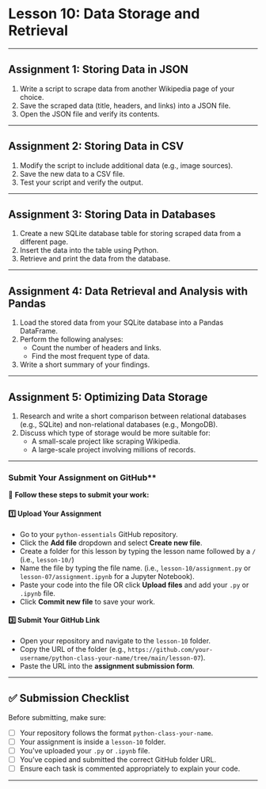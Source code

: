 # **Lesson 10: Data Storage and Retrieval**

---

## **Assignment 1: Storing Data in JSON**
1. Write a script to scrape data from another Wikipedia page of your choice.
2. Save the scraped data (title, headers, and links) into a JSON file.
3. Open the JSON file and verify its contents.

---

## **Assignment 2: Storing Data in CSV**
1. Modify the script to include additional data (e.g., image sources).
2. Save the new data to a CSV file.
3. Test your script and verify the output.

---

## **Assignment 3: Storing Data in Databases**
1. Create a new SQLite database table for storing scraped data from a different page.
2. Insert the data into the table using Python.
3. Retrieve and print the data from the database.

---

## **Assignment 4: Data Retrieval and Analysis with Pandas**
1. Load the stored data from your SQLite database into a Pandas DataFrame.
2. Perform the following analyses:
   - Count the number of headers and links.
   - Find the most frequent type of data.
3. Write a short summary of your findings.

---

## **Assignment 5: Optimizing Data Storage**
1. Research and write a short comparison between relational databases (e.g., SQLite) and non-relational databases (e.g., MongoDB).
2. Discuss which type of storage would be more suitable for:
   - A small-scale project like scraping Wikipedia.
   - A large-scale project involving millions of records.

---

### Submit Your Assignment on GitHub**  

📌 **Follow these steps to submit your work:**  

#### **1️⃣ Upload Your Assignment**  
- Go to your `python-essentials` GitHub repository.
- Click the **Add file** dropdown and select **Create new file**.
- Create a folder for this lesson by typing the lesson name followed by a `/` (i.e., `lesson-10/`)
- Name the file by typing the file name. (i.e., `lesson-10/assignment.py` or `lesson-07/assignment.ipynb` for a Jupyter Notebook).  
- Paste your code into the file OR click **Upload files** and add your `.py` or `.ipynb` file.  
- Click **Commit new file** to save your work.  

#### **3️⃣ Submit Your GitHub Link**  
- Open your repository and navigate to the `lesson-10` folder.  
- Copy the URL of the folder (e.g., `https://github.com/your-username/python-class-your-name/tree/main/lesson-07`).  
- Paste the URL into the **assignment submission form**.  

---

## **✅ Submission Checklist**  
Before submitting, make sure:  
- [ ] Your repository follows the format `python-class-your-name`.  
- [ ] Your assignment is inside a `lesson-10` folder.  
- [ ] You've uploaded your `.py` or `.ipynb` file.  
- [ ] You’ve copied and submitted the correct GitHub folder URL.
- [ ] Ensure each task is commented appropriately to explain your code.

---
